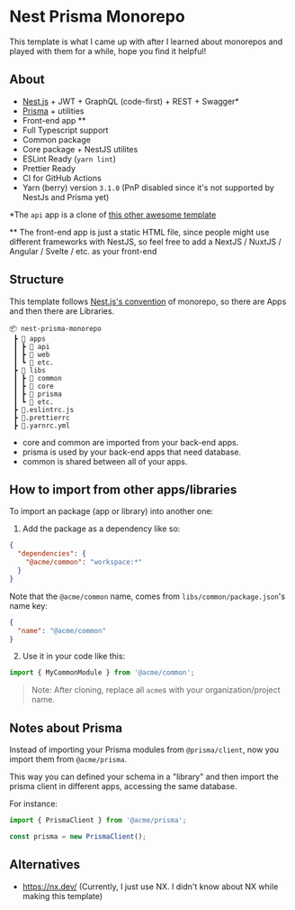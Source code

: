 # Nest Prisma Monorepo

This template is what I came up with after I learned about monorepos and played with them for a while, hope you find it helpful!

## About

- [Nest.js](https://nestjs.com/) + JWT + GraphQL (code-first) + REST + Swagger*
- [Prisma](https://prisma.io/) + utilities
- Front-end app **
- Full Typescript support
- Common package 
- Core package + NestJS utilites
- ESLint Ready (`yarn lint`)
- Prettier Ready
- CI for GitHub Actions
- Yarn (berry) version `3.1.0` (PnP disabled since it's not supported by NestJs and Prisma yet)

\*The `api` app is a clone of [this other awesome template](https://github.com/fivethree-team/nestjs-prisma-starter)

\*\* The front-end app is just a static HTML file, since people might use different frameworks with NestJS, so feel free to add a NextJS / NuxtJS / Angular / Svelte / etc. as your front-end

## Structure

This template follows [Nest.js's convention](https://docs.nestjs.com/cli/monorepo) of monorepo, so there are Apps and then there are Libraries.

```
📦 nest-prisma-monorepo
 ┣ 📂 apps
 ┃ ┣ 📂 api
 ┃ ┣ 📂 web
 ┃ ┗ 📂 etc.
 ┣ 📂 libs
 ┃ ┣ 📂 common 
 ┃ ┣ 📂 core 
 ┃ ┣ 📂 prisma
 ┃ ┗ 📂 etc.
 ┣ 📜.eslintrc.js
 ┣ 📜.prettierrc
 ┣ 📜.yarnrc.yml
```
- core and common are imported from your back-end apps.
- prisma is used by your back-end apps that need database.
- common is shared between all of your apps.

## How to import from other apps/libraries

To import an package (app or library) into another one:

1. Add the package as a dependency like so:

```json apps/api/package.json
{
  "dependencies": {
    "@acme/common": "workspace:*"
  }
}
```

Note that the `@acme/common` name, comes from `libs/common/package.json`'s name key:

```json
{
  "name": "@acme/common"
}
```

2. Use it in your code like this:

```ts
import { MyCommonModule } from '@acme/common';
```

> Note: After cloning, replace all `acme`s with your organization/project name.

## Notes about Prisma

Instead of importing your Prisma modules from `@prisma/client`, now you import them from `@acme/prisma`.

This way you can defined your schema in a "library" and then import the prisma client in different apps, accessing the same database.

For instance:

```ts
import { PrismaClient } from '@acme/prisma';

const prisma = new PrismaClient();
```

## Alternatives

- https://nx.dev/ (Currently, I just use NX. I didn't know about NX while making this template)

